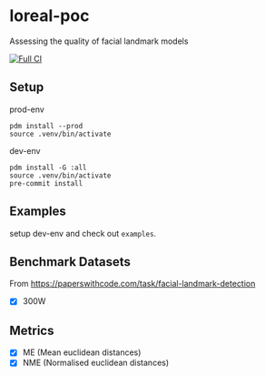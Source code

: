 # loreal-poc

Assessing the quality of facial landmark models

[![Full CI](https://github.com/Giskard-AI/loreal-poc/actions/workflows/build-python.yml/badge.svg?branch=main)](https://github.com/Giskard-AI/loreal-poc/actions/workflows/build-python.yml)

## Setup

prod-env

```shell
pdm install --prod
source .venv/bin/activate
```

dev-env

```shell
pdm install -G :all
source .venv/bin/activate
pre-commit install
```

## Examples

setup dev-env and check out `examples`.

## Benchmark Datasets

From https://paperswithcode.com/task/facial-landmark-detection

- [x] 300W

## Metrics

- [x] ME (Mean euclidean distances)
- [x] NME (Normalised euclidean distances)

